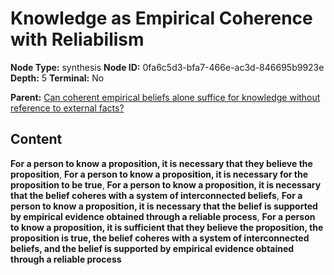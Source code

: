 # Knowledge as Empirical Coherence with Reliabilism

**Node Type:** synthesis
**Node ID:** 0fa6c5d3-bfa7-466e-ac3d-846695b9923e
**Depth:** 5
**Terminal:** No

**Parent:** [Can coherent empirical beliefs alone suffice for knowledge without reference to external facts?](can-coherent-empirical-beliefs-alone-suffice-for-knowledge-without-reference-to-external-facts-antithesis-aba4297d-8300-4ac5-89ac-b7d69c6bf6ab.md)

## Content

**For a person to know a proposition, it is necessary that they believe the proposition**, **For a person to know a proposition, it is necessary for the proposition to be true**, **For a person to know a proposition, it is necessary that the belief coheres with a system of interconnected beliefs**, **For a person to know a proposition, it is necessary that the belief is supported by empirical evidence obtained through a reliable process**, **For a person to know a proposition, it is sufficient that they believe the proposition, the proposition is true, the belief coheres with a system of interconnected beliefs, and the belief is supported by empirical evidence obtained through a reliable process**
